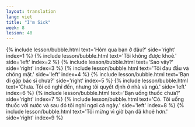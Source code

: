 ```yaml
---
layout: translation
lang: viet
title: "I'm Sick"
week: 8
lesson: 40
---
```


{% include lesson/bubble.html text='Hôm qua bạn ở đâu?' side='right' index=1 %}
{% include lesson/bubble.html text='Tôi không được khoẻ.' side='left' index=2 %}
{% include lesson/bubble.html text='Sao vậy?' side='right' index=3 %}
{% include lesson/bubble.html text='Tôi đau đầu và chóng mặt.' side='left' index=4 %}
{% include lesson/bubble.html text='Bạn đi gặp bác sĩ chưa?' side='right' index=5 %}
{% include lesson/bubble.html text='Chưa. Tôi có nghĩ đến, nhưng tôi quyết định ở nhà và ngủ.' side='left' index=6 %}
{% include lesson/bubble.html text='Bạn uống thuốc chưa?' side='right' index=7 %}
{% include lesson/bubble.html text='Có. Tôi uống thuốc với nước và sau đó tôi nghỉ ngơi cả ngày.' side='left' index=8 %}
{% include lesson/bubble.html text='Tôi mừng vì giờ bạn đã khoẻ hơn.' side='right' index=9 %}
